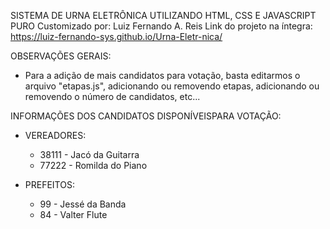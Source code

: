 SISTEMA DE URNA ELETRÔNICA UTILIZANDO HTML, CSS E JAVASCRIPT PURO
Customizado por: Luiz Fernando A. Reis
Link do projeto na íntegra: https://luiz-fernando-sys.github.io/Urna-Eletr-nica/

OBSERVAÇÕES GERAIS:

- Para a adição de mais candidatos para votação, basta editarmos o arquivo "etapas.js", adicionando ou removendo etapas, adicionando ou removendo o número de candidatos, etc...

INFORMAÇÕES DOS CANDIDATOS DISPONÍVEISPARA VOTAÇÃO:
  * VEREADORES:
    - 38111 - Jacó da Guitarra
    - 77222 - Romilda do Piano
    
  * PREFEITOS:
    - 99 - Jessé da Banda
    - 84 - Valter Flute
    
    
